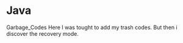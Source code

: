 # Java
Garbage_Codes
Here I was tought to add my trash codes. But then i discover the recovery mode.
